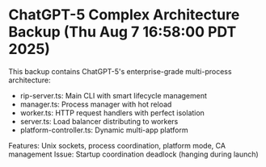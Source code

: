 # ChatGPT-5 Complex Architecture Backup (Thu Aug  7 16:58:00 PDT 2025)

This backup contains ChatGPT-5's enterprise-grade multi-process architecture:
- rip-server.ts: Main CLI with smart lifecycle management
- manager.ts: Process manager with hot reload
- worker.ts: HTTP request handlers with perfect isolation
- server.ts: Load balancer distributing to workers
- platform-controller.ts: Dynamic multi-app platform

Features: Unix sockets, process coordination, platform mode, CA management
Issue: Startup coordination deadlock (hanging during launch)
